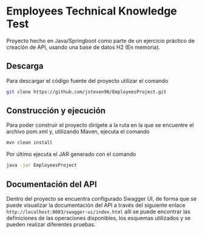 # Employees Technical Knowledge Test
Proyecto hecho en Java/Springboot como parte de un ejercicio práctico de creación de API, usando una base de datos H2 (En memoria).

## Descarga
Para descargar el código fuente del proyecto utilizar el comando
```bash
git clone https://github.com/jsteven96/EmployeesProject.git
```
## Construcción y ejecución
Para poder construir el proyecto dirígete a la ruta en la que se encuentre el archivo pom.xml y, utilizando Maven, ejecuta el comando
```bash
mvn clean install
```
Por último ejecuta el JAR generado con el comando
```bash
java -jar EmployeesProject
```
## Documentación del API
Dentro del proyecto se encuentra configurado Swagger UI, de forma que se puede visualizar la documentación del API a través del siguiente enlace ```http://localhost:8083/swagger-ui/index.html``` allí se puede encontrar las definiciones de las operaciones disponibles, los esquemas utilizados y se pueden realizar diferentes pruebas.